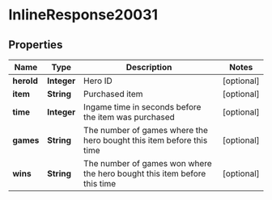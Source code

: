 
# InlineResponse20031

## Properties
Name | Type | Description | Notes
------------ | ------------- | ------------- | -------------
**heroId** | **Integer** | Hero ID |  [optional]
**item** | **String** | Purchased item |  [optional]
**time** | **Integer** | Ingame time in seconds before the item was purchased |  [optional]
**games** | **String** | The number of games where the hero bought this item before this time |  [optional]
**wins** | **String** | The number of games won where the hero bought this item before this time |  [optional]



